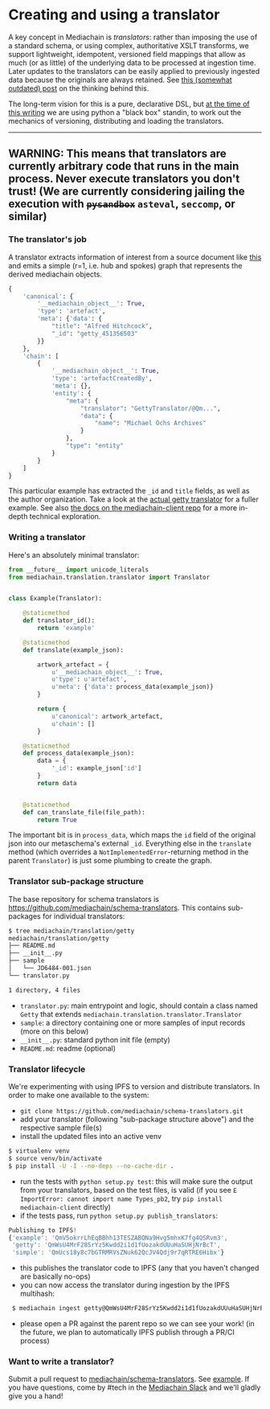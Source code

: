 # Creating and using a translator

A key concept in Mediachain is _translators_: rather than imposing the use of a standard schema, or using complex, authoritative XSLT transforms, we support lightweight, idempotent, versioned field mappings that allow as much (or as little) of the underlying data to be processed at ingestion time. Later updates to the translators can be easily applied to previously ingested data because the originals are always retained. See [this (somewhat outdated) post](https://blog.mediachain.io/mediachain-developer-update-supplemental-translators-6abe3707030a) on the thinking behind this.

The long-term vision for this is a pure, declarative DSL, but [at the time of this writing](https://github.com/mediachain/mediachain-client/issues/70) we are using python a "black box" standin, to work out the mechanics of versioning, distributing and loading the translators.

---
**WARNING:** This means that translators are currently arbitrary code that runs in the main process. Never execute translators you don't trust! (We are currently considering jailing the execution with ~~`pysandbox`~~ `asteval`, `seccomp`, or similar)
---

### The translator's job
A translator extracts information of interest from a source document like [this](https://raw.githubusercontent.com/mediachain/schema-translators/master/mediachain/translation/getty/sample/JD6484-001.json) and emits a simple (r=1, i.e. hub and spokes) graph that represents the derived mediachain objects. 

```python
{
    'canonical': {
        '__mediachain_object__': True,
        'type': 'artefact',
        'meta': {'data': {
            "title": "Alfred Hitchcock",
            "_id": "getty_451356503"
        }}
    },
    'chain': [
        {
            '__mediachain_object__': True,
            'type': 'artefactCreatedBy',
            'meta': {},
            'entity': {
                "meta": {
                    "translator": "GettyTranslator/@Qm...",
                    "data": {
                        "name": "Michael Ochs Archives"
                    }
                },
                "type": "entity"
            }
        }
    ]
}
```
This particular example has extracted the `_id` and `title` fields, as well as the author organization. Take a look at the [actual getty translator](https://github.com/mediachain/schema-translators/blob/master/mediachain/translation/getty/translator.py) for a fuller example. See also [the docs on the mediachain-client repo](https://github.com/mediachain/mediachain-client/blob/master/docs/translation.md) for a more in-depth technical exploration.

### Writing a translator 

Here's an absolutely minimal translator:


```python
from __future__ import unicode_literals
from mediachain.translation.translator import Translator


class Example(Translator):

    @staticmethod
    def translator_id():
        return 'example'

    @staticmethod
    def translate(example_json):

        artwork_artefact = {
            u'__mediachain_object__': True,
            u'type': u'artefact',
            u'meta': {'data': process_data(example_json)}
        }

        return {
            u'canonical': artwork_artefact,
            u'chain': []
        }

    @staticmethod
    def process_data(example_json):
        data = {
            '_id': example_json['id']
        }
        return data


    @staticmethod
    def can_translate_file(file_path):
        return True
```

The important bit is in `process_data`, which maps the `id` field of the original json into our metaschema's external `_id`. Everything else in the `translate` method (which overrides a `NotImplementedError`-returning method in the parent `Translator`) is just some plumbing to create the graph.


### Translator sub-package structure
The base repository for schema translators is https://github.com/mediachain/schema-translators. This contains sub-packages for individual translators:

```bash
$ tree mediachain/translation/getty
mediachain/translation/getty
├── README.md
├── __init__.py
├── sample
│   └── JD6484-001.json
└── translator.py

1 directory, 4 files
```

* `translator.py`: main entrypoint and logic, should contain a class named `Getty` that extends `mediachain.translation.translator.Translator`
* `sample`: a directory containing one or more samples of input records (more on this below)
* `__init__.py`: standard python init file (empty)
* `README.md`: readme (optional)

### Translator lifecycle
We're experimenting with using IPFS to version and distribute translators. In order to make one available to the system:

* `git clone https://github.com/mediachain/schema-translators.git`
* add your translator (following "sub-package structure above") and the respective sample file(s)
* install the updated files into an active venv
```bash
$ virtualenv venv
$ source venv/bin/activate
$ pip install -U -I --no-deps --no-cache-dir .
```
* run the tests with `python setup.py test`: this will make sure the output from your translators, based on the test files, is valid
(if you see `E   ImportError: cannot import name Types_pb2`, try `pip install mediachain-client` directly)
* if the tests pass, run `python setup.py publish_translators`:

```js
Publishing to IPFS!
{'example': 'QmV5okrrLhEqBBhh13TESZABQNa9Hvg5mhxK7fg4QSRvm3',
 'getty': 'QmWsU4MrF28SrYz5Kwdd2i1d1fUozakdUUuHaSUHjNrBcT',
 'simple': 'QmUcs18y8c7bGTRMRVsZNuk62QcJV4Qdj9r7qRTRE6Hibx'}
 ```

 
 * this publishes the translator code to IPFS (any that you haven't changed are basically no-ops)
 * you can now access the translator during ingestion by the IPFS multihash:
 
```bash
 $ mediachain ingest getty@QmWsU4MrF28SrYz5Kwdd2i1d1fUozakdUUuHaSUHjNrBcT $some_dir
 ```
 
 * please open a PR against the parent repo so we can see your work! (in the future, we plan to automatically IPFS publish through a PR/CI process)


### Want to write a translator?
Submit a pull request to [mediachain/schema-translators](https://github.com/mediachain/schema-translators). See [example](https://github.com/mediachain/schema-translators/pull/7/files). If you have questions, come by #tech in the [Mediachain Slack](http://slack.mediachain.io/) and we'll gladly give you a hand!
